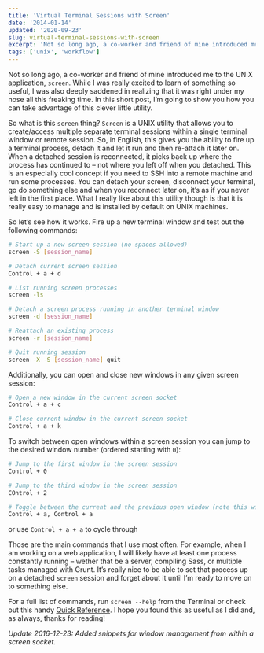 ```yaml
---
title: 'Virtual Terminal Sessions with Screen'
date: '2014-01-14'
updated: '2020-09-23'
slug: virtual-terminal-sessions-with-screen
excerpt: 'Not so long ago, a co-worker and friend of mine introduced me to the UNIX application, screen. While I was really excited to learn of something so useful, I was also deeply saddened in realizing that it was right under my nose all this freaking time. In this short post, I’m going to show you how you can take advantage of this clever little utility.'
tags: ['unix', 'workflow']
---
```


Not so long ago, a co-worker and friend of mine introduced me to the UNIX application, `screen`. While I was really excited to learn of something so useful, I was also deeply saddened in realizing that it was right under my nose all this freaking time. In this short post, I’m going to show you how you can take advantage of this clever little utility.

So what is this `screen` thing? `Screen` is a UNIX utility that allows you to create/access multiple separate terminal sessions within a single terminal window or remote session. So, in English, this gives you the ability to fire up a terminal process, detach it and let it run and then re-attach it later on. When a detached session is reconnected, it picks back up where the process has continued to – not where you left off when you detached. This is an especially cool concept if you need to SSH into a remote machine and run some processes. You can detach your screen, disconnect your terminal, go do something else and when you reconnect later on, it’s as if you never left in the first place. What I really like about this utility though is that it is really easy to manage and is installed by default on UNIX machines.

So let’s see how it works. Fire up a new terminal window and test out the following commands:

```bash
# Start up a new screen session (no spaces allowed)
screen -S [session_name]

# Detach current screen session
Control + a + d

# List running screen processes
screen -ls

# Detach a screen process running in another terminal window
screen -d [session_name]

# Reattach an existing process
screen -r [session_name]

# Quit running session
screen -X -S [session_name] quit
```

Additionally, you can open and close new windows in any given screen session:

```bash
# Open a new window in the current screen socket
Control + a + c

# Close current window in the current screen socket
Control + a + k
```

To switch between open windows within a screen session you can jump to the desired window number (ordered starting with `0`):

```bash
# Jump to the first window in the screen session
Control + 0

# Jump to the third window in the screen session
COntrol + 2

# Toggle between the current and the previous open window (note this will not cycle through all open windows)
Control + a, Control + a
```

 or use `Control + a + a` to cycle through 

Those are the main commands that I use most often. For example, when I am working on a web application, I will likely have at least one process constantly running – wether that be a server, compiling Sass, or multiple tasks managed with Grunt. It’s really nice to be able to set that process up on a detached `screen` session and forget about it until I’m ready to move on to something else.

For a full list of commands, run `screen --help` from the Terminal or check out this handy [Quick Reference](http://aperiodic.net/screen/quick_reference "screen Quick Reference"). I hope you found this as useful as I did and, as always, thanks for reading!

*Update 2016-12-23: Added snippets for window management from within a screen socket.*